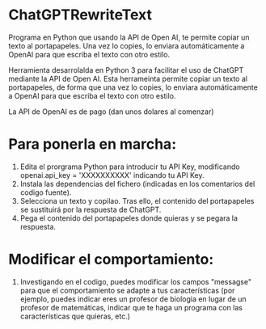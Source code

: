 # ChatGPTRewriteText
Programa en Python que usando la API de Open AI, te permite copiar un texto al portapapeles. Una vez lo copies, lo enviara automáticamente a OpenAI para que escriba el texto con otro estilo.


Herramienta desarrolalda en Python 3 para facilitar el uso de ChatGPT mediante la API de Open AI. Esta herrameinta permite copiar un texto al portapapeles, de forma que una vez lo copies, lo enviara automáticamente a OpenAI para que escriba el texto con otro estilo.

La API de OpenAI es de pago (dan unos dolares al comenzar)

# Para ponerla en marcha:
1) Edita el prorgrama Python para introducir tu API Key, modificando openai.api_key = 'XXXXXXXXXX' indicando tu API Key.
2) Instala las dependencias del fichero (indicadas en los comentarios del codigo fuente).
3) Selecciona un texto y copilao. Tras ello, el contenido del portapapeles se sustituirá por la respuesta de ChatGPT.
4) Pega el contenido del portapapeles donde quieras y se pegara la respuesta.


# Modificar el comportamiento:
1) Investigando en el codigo, puedes modificar los campos "messagse" para que el comportamiento se adapte a tus características (por ejemplo, puedes indicar eres un profesor de biologia en lugar de un profesor de matemáticas, indicar que te haga un programa con las características que quieras, etc.)


